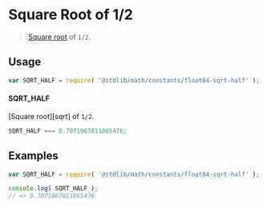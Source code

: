 # Square Root of 1/2

> [Square root][@stdlib/math/base/special/sqrt] of `1/2`.

<section class="usage">

## Usage

``` javascript
var SQRT_HALF = require( '@stdlib/math/constants/float64-sqrt-half' );
```

#### SQRT_HALF

[Square root][sqrt] of `1/2`.

``` javascript
SQRT_HALF === 0.7071067811865476;
```

</section>

<!-- /.usage -->


<section class="examples">

## Examples

<!-- TODO: better example -->

``` javascript
var SQRT_HALF = require( '@stdlib/math/constants/float64-sqrt-half' );

console.log( SQRT_HALF );
// => 0.7071067811865476
```

</section>

<!-- /.examples -->


<section class="links">

[@stdlib/math/base/special/sqrt]: https://github.com/stdlib-js/stdlib

</section>

<!-- /.links -->
